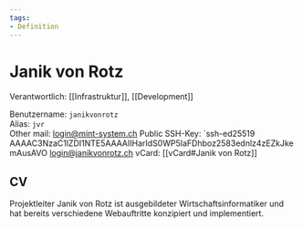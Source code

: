 ```yaml
---
tags:
- Definition
---
```

# Janik von Rotz

Verantwortlich: [[Infrastruktur]], [[Development]]  

Benutzername: `janikvonrotz`  
Alias: `jvr`  
Other mail: login@mint-system.ch
Public SSH-Key: `ssh-ed25519 AAAAC3NzaC1lZDI1NTE5AAAAIIHarIdS0WP5IaFDhboz2583ednlz4zEZkJkemAusAVO login@janikvonrotz.ch
vCard: [[vCard#Janik von Rotz]]

## CV

Projektleiter Janik von Rotz ist ausgebildeter Wirtschaftsinformatiker und hat bereits verschiedene Webauftritte konzipiert und implementiert. 